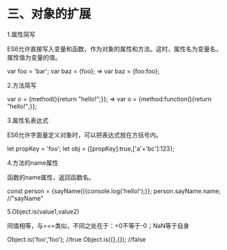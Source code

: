 # 三、对象的扩展

1.属性简写

ES6允许直接写入变量和函数，作为对象的属性和方法。这时，属性名为变量名，属性值为变量的值。

   var foo = 'bar';
   var baz = {foo};
   =>
   var baz = {foo:foo}; 

2.方法简写

   var o = {method(){return "hello!";}};
   =>
   var o = {method:function(){return "hello!";}};   

3.属性名表达式

 ES6允许字面量定义对象时，可以把表达式放在方括号内。

   let propKey = 'foo';
   let obj = {[propKey]:true,['a'+'bc']:123};

4.方法的name属性

 函数的name属性，返回函数名。

   const person = {sayName(){console.log('hello!');}};
   person.sayName.name; //"sayName" 

5.Object.is(value1,value2)

 同值相等，与===类似，不同之处在于：+0不等于-0；NaN等于自身
 
 Object.is('foo','foo'); //true
 Object.is({},{}); //false    
